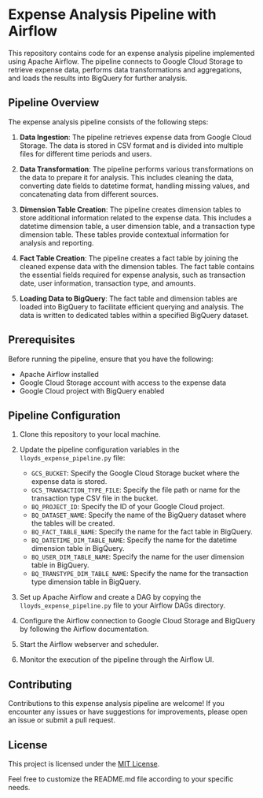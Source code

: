 # Expense Analysis Pipeline with Airflow

This repository contains code for an expense analysis pipeline implemented using Apache Airflow. The pipeline connects to Google Cloud Storage to retrieve expense data, performs data transformations and aggregations, and loads the results into BigQuery for further analysis.

## Pipeline Overview

The expense analysis pipeline consists of the following steps:

1. **Data Ingestion**: The pipeline retrieves expense data from Google Cloud Storage. The data is stored in CSV format and is divided into multiple files for different time periods and users.

2. **Data Transformation**: The pipeline performs various transformations on the data to prepare it for analysis. This includes cleaning the data, converting date fields to datetime format, handling missing values, and concatenating data from different sources.

3. **Dimension Table Creation**: The pipeline creates dimension tables to store additional information related to the expense data. This includes a datetime dimension table, a user dimension table, and a transaction type dimension table. These tables provide contextual information for analysis and reporting.

4. **Fact Table Creation**: The pipeline creates a fact table by joining the cleaned expense data with the dimension tables. The fact table contains the essential fields required for expense analysis, such as transaction date, user information, transaction type, and amounts.

5. **Loading Data to BigQuery**: The fact table and dimension tables are loaded into BigQuery to facilitate efficient querying and analysis. The data is written to dedicated tables within a specified BigQuery dataset.

## Prerequisites

Before running the pipeline, ensure that you have the following:

- Apache Airflow installed
- Google Cloud Storage account with access to the expense data
- Google Cloud project with BigQuery enabled

## Pipeline Configuration

1. Clone this repository to your local machine.

2. Update the pipeline configuration variables in the `lloyds_expense_pipeline.py` file:

   - `GCS_BUCKET`: Specify the Google Cloud Storage bucket where the expense data is stored.
   - `GCS_TRANSACTION_TYPE_FILE`: Specify the file path or name for the transaction type CSV file in the bucket.
   - `BQ_PROJECT_ID`: Specify the ID of your Google Cloud project.
   - `BQ_DATASET_NAME`: Specify the name of the BigQuery dataset where the tables will be created.
   - `BQ_FACT_TABLE_NAME`: Specify the name for the fact table in BigQuery.
   - `BQ_DATETIME_DIM_TABLE_NAME`: Specify the name for the datetime dimension table in BigQuery.
   - `BQ_USER_DIM_TABLE_NAME`: Specify the name for the user dimension table in BigQuery.
   - `BQ_TRANSTYPE_DIM_TABLE_NAME`: Specify the name for the transaction type dimension table in BigQuery.

3. Set up Apache Airflow and create a DAG by copying the `lloyds_expense_pipeline.py` file to your Airflow DAGs directory.

4. Configure the Airflow connection to Google Cloud Storage and BigQuery by following the Airflow documentation.

5. Start the Airflow webserver and scheduler.

6. Monitor the execution of the pipeline through the Airflow UI.

## Contributing

Contributions to this expense analysis pipeline are welcome! If you encounter any issues or have suggestions for improvements, please open an issue or submit a pull request.

## License

This project is licensed under the [MIT License](LICENSE).

Feel free to customize the README.md file according to your specific needs.
